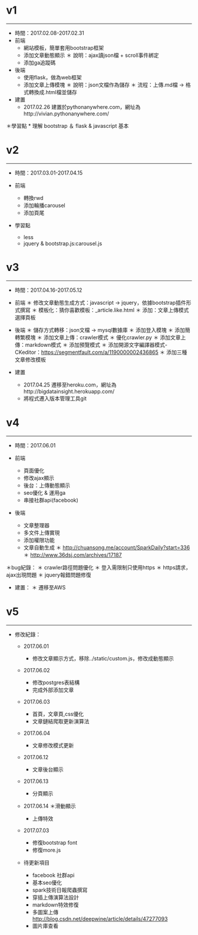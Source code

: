 # v1
-------
* 時間：2017.02.08-2017.02.31
* 前端
	* 網站模板，簡單套用bootstrap框架
	* 添加文章動態顯示
		＊ 說明：ajax讀json檔 + scroll事件綁定
	* 添加ga追蹤碼
* 後端
	* 使用flask，做為web框架
	* 添加文章上傳模塊
		＊ 說明：json文檔作為儲存
		＊ 流程：上傳.md檔 → 格式轉換成.html檔並儲存
* 建置
	* 2017.02.26 建置於pythonanywhere.com，網址為http://vivian.pythonanywhere.com/

＊學習點
	* 理解 bootstrap ＆ flask & javascript 基本 




# v2
-------
* 時間：2017.03.01-2017.04.15
* 前端
	* 轉換rwd
	* 添加輪播carousel
	* 添加頁尾

* 學習點
	* less
	* jquery & bootstrap.js:carousel.js




# v3
--------
* 時間：2017.04.16-2017.05.12

* 前端 
	＊ 修改文章動態生成方式：javascript → jquery，依據bootstrap插件形式撰寫
	＊ 模板化：猜你喜歡模板：_article.like.html
	＊ 添加：文章上傳模式選擇頁板

* 後端
	＊ 儲存方式轉移：json文檔 → mysql數據庫
	＊ 添加登入模塊
	＊ 添加簡轉繁模塊
	＊ 添加文章上傳：crawler模式
	＊ 優化crawler.py
	＊ 添加文章上傳：markdown模式
	＊ 添加預覽模式
	＊ 添加開源文字編譯器模式-CKeditor：https://segmentfault.com/a/1190000002436865
	＊ 添加三種文章修改模板


* 建置
	* 2017.04.25 遷移至heroku.com，網址為http://bigdatainsight.herokuapp.com/
	* 將程式遷入版本管理工具git



# v4
--------
* 時間：2017.06.01
* 前端
	* 頁面優化
	* 修改ajax顯示
	* 後台：上傳動態顯示
	* seo優化 & 運用ga
	* 串接社群api(facebook)

* 後端
	* 文章整理器
	* 多文件上傳實現
	* 添加權限功能
	* 文章自動生成
		＊ http://chuansong.me/account/SparkDaily?start=336
		＊ http://www.36dsj.com/archives/17187
	
＊bug紀錄：
	＊ crawler路徑問題優化
	＊ 登入需限制只使用https
	＊ https請求，ajax出現問題
	＊ jquery報錯問題修復


* 建置：
	＊ 遷移至AWS



# v5
--------
* 修改紀錄：
	* 2017.06.01
		*	修改文章顯示方式，移除../static/custom.js，修改成動態顯示

	* 2017.06.02
		* 修改postgres表結構
		* 完成外部添加文章

	* 2017.06.03
		* 首頁，文章頁,css優化
		* 文章鏈結爬取更新演算法

	* 2017.06.04
		* 文章修改模式更新

	* 2017.06.12
		* 文章後台顯示

	* 2017.06.13
		* 分頁顯示

	* 2017.06.14
		＊滑動顯示
		* 上傳特效

	* 2017.07.03
		* 修復bootstrap font
		* 修復more.js

	* 待更新項目	
		* facebook 社群api
		* 基本seo優化
		* spark技術日報爬蟲撰寫
		* 穿插上傳演算法設計
		* markdown特效修復
		* 多圖案上傳 http://blog.csdn.net/deepwine/article/details/47277093
		* 圖片庫查看
